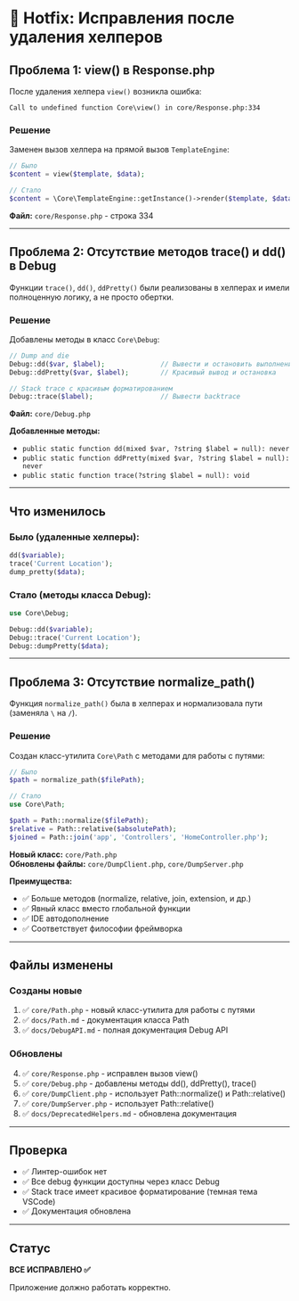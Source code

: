 # 🔧 Hotfix: Исправления после удаления хелперов

## Проблема 1: view() в Response.php

После удаления хелпера `view()` возникла ошибка:
```
Call to undefined function Core\view() in core/Response.php:334
```

### Решение

Заменен вызов хелпера на прямой вызов `TemplateEngine`:

```php
// Было
$content = view($template, $data);

// Стало
$content = \Core\TemplateEngine::getInstance()->render($template, $data);
```

**Файл:** `core/Response.php` - строка 334

---

## Проблема 2: Отсутствие методов trace() и dd() в Debug

Функции `trace()`, `dd()`, `ddPretty()` были реализованы в хелперах и имели полноценную логику, а не просто обертки.

### Решение

Добавлены методы в класс `Core\Debug`:

```php
// Dump and die
Debug::dd($var, $label);              // Вывести и остановить выполнение
Debug::ddPretty($var, $label);        // Красивый вывод и остановка

// Stack trace с красивым форматированием
Debug::trace($label);                 // Вывести backtrace
```

**Файл:** `core/Debug.php`

**Добавленные методы:**
- `public static function dd(mixed $var, ?string $label = null): never`
- `public static function ddPretty(mixed $var, ?string $label = null): never`
- `public static function trace(?string $label = null): void`

---

## Что изменилось

### Было (удаленные хелперы):
```php
dd($variable);
trace('Current Location');
dump_pretty($data);
```

### Стало (методы класса Debug):
```php
use Core\Debug;

Debug::dd($variable);
Debug::trace('Current Location');
Debug::dumpPretty($data);
```

---

## Проблема 3: Отсутствие normalize_path()

Функция `normalize_path()` была в хелперах и нормализовала пути (заменяла `\` на `/`).

### Решение

Создан класс-утилита `Core\Path` с методами для работы с путями:

```php
// Было
$path = normalize_path($filePath);

// Стало
use Core\Path;

$path = Path::normalize($filePath);
$relative = Path::relative($absolutePath);
$joined = Path::join('app', 'Controllers', 'HomeController.php');
```

**Новый класс:** `core/Path.php`  
**Обновлены файлы:** `core/DumpClient.php`, `core/DumpServer.php`

**Преимущества:**
- ✅ Больше методов (normalize, relative, join, extension, и др.)
- ✅ Явный класс вместо глобальной функции
- ✅ IDE автодополнение
- ✅ Соответствует философии фреймворка

---

## Файлы изменены

### Созданы новые
1. ✅ `core/Path.php` - новый класс-утилита для работы с путями
2. ✅ `docs/Path.md` - документация класса Path
3. ✅ `docs/DebugAPI.md` - полная документация Debug API

### Обновлены
4. ✅ `core/Response.php` - исправлен вызов view()
5. ✅ `core/Debug.php` - добавлены методы dd(), ddPretty(), trace()
6. ✅ `core/DumpClient.php` - использует Path::normalize() и Path::relative()
7. ✅ `core/DumpServer.php` - использует Path::relative()
8. ✅ `docs/DeprecatedHelpers.md` - обновлена документация

---

## Проверка

- ✅ Линтер-ошибок нет
- ✅ Все debug функции доступны через класс Debug
- ✅ Stack trace имеет красивое форматирование (темная тема VSCode)
- ✅ Документация обновлена

---

## Статус

**ВСЕ ИСПРАВЛЕНО ✅**

Приложение должно работать корректно.

